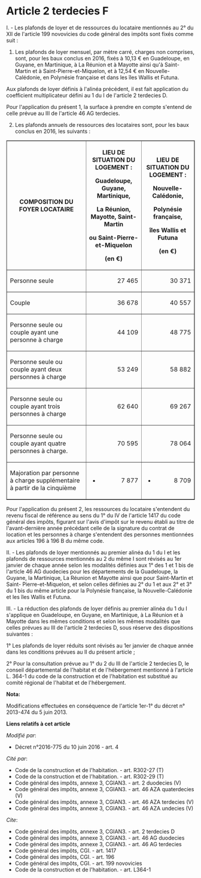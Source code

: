 # Article 2 terdecies F

I. - Les plafonds de loyer et de ressources du locataire mentionnés au 2° du XII de l'article 199 novovicies du code général
des impôts sont fixés comme suit : 

1. Les plafonds de loyer mensuel, par mètre carré, charges non comprises, sont, pour les baux conclus en 2016, fixés à 10,13
€ en Guadeloupe, en Guyane, en Martinique, à La Réunion et à Mayotte ainsi qu'à Saint-Martin et à Saint-Pierre-et-Miquelon,
et à 12,54 € en Nouvelle-Calédonie, en Polynésie française et dans les îles Wallis et Futuna. 

Aux plafonds de loyer définis à l'alinéa précédent, il est fait application du coefficient multiplicateur défini au 1 du I de
l'article 2 terdecies D. 

Pour l'application du présent 1, la surface à prendre en compte s'entend de celle prévue au III de l'article 46 AG
terdecies. 

2. Les plafonds annuels de ressources des locataires sont, pour les baux conclus en 2016, les suivants : 

<table border="1">
    <tbody>
      <tr>
        <th>

COMPOSITION DU FOYER LOCATAIRE 

</th>
        <th>

LIEU DE SITUATION DU LOGEMENT : 

Guadeloupe, Guyane, Martinique, 

La Réunion, Mayotte, Saint-Martin 

ou Saint-Pierre-et-Miquelon 

(en €) 

</th>
        <th>

LIEU DE SITUATION DU LOGEMENT : 

Nouvelle-Calédonie, 

Polynésie française, 

îles Wallis et Futuna 

(en €) 

</th>
      </tr>
      <tr>
        <td align="left" valign="middle">

Personne seule 

</td>
        <td valign="middle" align="right">

27 465 

</td>
        <td align="right" valign="middle">

30 371 

</td>
      </tr>
      <tr>
        <td valign="middle" align="left">

Couple 

</td>
        <td align="right" valign="middle">

36 678 

</td>
        <td valign="middle" align="right">

40 557 

</td>
      </tr>
      <tr>
        <td valign="middle" align="left">

Personne seule ou couple ayant une personne à charge 

</td>
        <td valign="middle" align="right">

44 109 

</td>
        <td align="right" valign="middle">

48 775 

</td>
      </tr>
      <tr>
        <td align="left" valign="middle">

Personne seule ou couple ayant deux personnes à charge 

</td>
        <td align="right" valign="middle">

53 249 

</td>
        <td align="right" valign="middle">

58 882 

</td>
      </tr>
      <tr>
        <td align="left" valign="middle">

Personne seule ou couple ayant trois personnes à charge 

</td>
        <td align="right" valign="middle">

62 640 

</td>
        <td valign="middle" align="right">

69 267 

</td>
      </tr>
      <tr>
        <td valign="middle" align="left">

Personne seule ou couple ayant quatre personnes à charge. 

</td>
        <td valign="middle" align="right">

70 595 

</td>
        <td valign="middle" align="right">

78 064 

</td>
      </tr>
      <tr>
        <td valign="middle" align="left">

Majoration par personne à charge supplémentaire à partir de la cinquième 

</td>
        <td align="right">

+ 7 877 

</td>
        <td align="right">

+ 8 709 </td>
      </tr>
    </tbody>
  </table>

Pour l'application du présent 2, les ressources du locataire s'entendent du revenu fiscal de référence au sens du 1° du IV de
l'article 1417 du code général des impôts, figurant sur l'avis d'impôt sur le revenu établi au titre de l'avant-dernière
année précédant celle de la signature du contrat de location et les personnes à charge s'entendent des personnes mentionnées
aux articles 196 à 196 B du même code. 

II. - Les plafonds de loyer mentionnés au premier alinéa du 1 du I et les plafonds de ressources mentionnés au 2 du même I
sont révisés au 1er janvier de chaque année selon les modalités définies aux 1° des 1 et 1 bis de l'article 46 AG duodecies
pour les départements de la Guadeloupe, la Guyane, la Martinique, La Réunion et Mayotte ainsi que pour Saint-Martin et Saint-
Pierre-et-Miquelon, et selon celles définies au 2° du 1 et aux 2° et 3° du 1 bis du même article pour la Polynésie française,
la Nouvelle-Calédonie et les îles Wallis et Futuna. 

III. - La réduction des plafonds de loyer définis au premier alinéa du 1 du I s'applique en Guadeloupe, en Guyane, en
Martinique, à La Réunion et à Mayotte dans les mêmes conditions et selon les mêmes modalités que celles prévues au III de
l'article 2 terdecies D, sous réserve des dispositions suivantes : 

1° Les plafonds de loyer réduits sont révisés au 1er janvier de chaque année dans les conditions prévues au II du présent
article ; 

2° Pour la consultation prévue au 1° du 2 du III de l'article 2 terdecies D, le conseil départemental de l'habitat et de
l'hébergement mentionné à l'article L. 364-1 du code de la construction et de l'habitation est substitué au comité régional
de l'habitat et de l'hébergement.

**Nota:**

Modifications effectuées en conséquence de l'article 1er-1° du décret n° 2013-474 du 5 juin 2013.

**Liens relatifs à cet article**

_Modifié par_:

  - Décret n°2016-775 du 10 juin 2016 - art. 4

_Cité par_:

  - Code de la construction et de l'habitation. - art. R302-27 (T)
  - Code de la construction et de l'habitation. - art. R302-29 (T)
  - Code général des impôts, annexe 3, CGIAN3. - art. 2 duodecies (V)
  - Code général des impôts, annexe 3, CGIAN3. - art. 46 AZA quaterdecies (V)
  - Code général des impôts, annexe 3, CGIAN3. - art. 46 AZA terdecies (V)
  - Code général des impôts, annexe 3, CGIAN3. - art. 46 AZA undecies (V)

_Cite_:

  - Code général des impôts, annexe 3, CGIAN3. - art. 2 terdecies D
  - Code général des impôts, annexe 3, CGIAN3. - art. 46 AG duodecies
  - Code général des impôts, annexe 3, CGIAN3. - art. 46 AG terdecies
  - Code général des impôts, CGI. - art. 1417
  - Code général des impôts, CGI. - art. 196
  - Code général des impôts, CGI. - art. 199 novovicies
  - Code de la construction et de l'habitation. - art. L364-1
